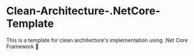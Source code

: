 # Clean-Architecture-.NetCore-Template
This is a template for clean architecture's implementation using .Net Core Framework 🎉 
